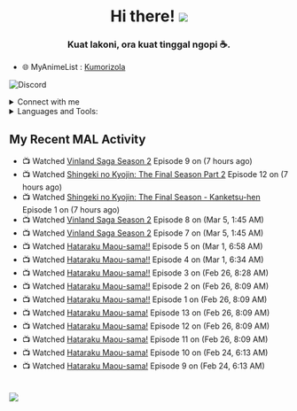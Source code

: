 <h1 align="center">Hi there! <img src="https://media.giphy.com/media/hvRJCLFzcasrR4ia7z/giphy.gif" width="25px"> </h1>
<h3 align="center">Kuat lakoni, ora kuat tinggal ngopi ☕.</h3>

- 🌐 MyAnimeList : [Kumorizola](https://myanimelist.net/animelist/Kumorizola)

![Discord](https://discord.c99.nl/widget/theme-3/761213268009943051.png)
<details>
      <summary>Connect with me</summary>
    <p align="left">
        <a href="https://www.facebook.com/kumori.hartley.1" target="blank"><img align="center"
                src="https://raw.githubusercontent.com/rahuldkjain/github-profile-readme-generator/master/src/images/icons/Social/facebook.svg"
                alt="kumori hartley" height="30" width="40" /></a>
        <a href="https://www.instagram.com/kumorizola/" target="blank"><img align="center"
                src="https://raw.githubusercontent.com/rahuldkjain/github-profile-readme-generator/master/src/images/icons/Social/instagram.svg"
                alt="kumorizola" height="30" width="40" /></a>
        <a href="https://discord.com" target="blank"><img align="center"
                src="https://raw.githubusercontent.com/rahuldkjain/github-profile-readme-generator/master/src/images/icons/Social/discord.svg"
                alt="Kumori#5882" height="30" width="40" /></a>
    </p>
</details>

<details>
    <summary align="left">Languages and Tools:</summary>
<p align="left">
      <a href="https://www.w3schools.com/css/" target="_blank">
        <img src="https://raw.githubusercontent.com/devicons/devicon/master/icons/css3/css3-original-wordmark.svg"
            alt="css3" width="40" height="40" /> </a> <a href="https://www.w3.org/html/" target="_blank"> <img
            src="https://raw.githubusercontent.com/devicons/devicon/master/icons/html5/html5-original-wordmark.svg"
            alt="html5" width="40" height="40" /> </a> <a href="https://www.java.com" target="_blank"> <img
            src="https://raw.githubusercontent.com/devicons/devicon/master/icons/java/java-original.svg" alt="java"
            width="40" height="40" /> </a> <a href="https://developer.mozilla.org/en-US/docs/Web/JavaScript"
            target="_blank"> <img
            src="https://raw.githubusercontent.com/devicons/devicon/master/icons/javascript/javascript-original.svg"
            alt="javascript" width="40" height="40" /> </a> <a href="https://nodejs.org" target="_blank"> <img
            src="https://raw.githubusercontent.com/devicons/devicon/master/icons/nodejs/nodejs-original-wordmark.svg"
            alt="nodejs" width="40" height="40" /> </a> <a href="https://www.python.org" target="_blank"> <img
            src="https://raw.githubusercontent.com/devicons/devicon/master/icons/python/python-original.svg"
            alt="python" width="40" height="40" /> </a> <a href="https://www.typescriptlang.org/" target="_blank"> <img
            src="https://raw.githubusercontent.com/devicons/devicon/master/icons/typescript/typescript-original.svg" 
            alt="typescript" width="40" height="40" /> </a> <a href="https://www.photoshop.com/en" target="_blank"> <img
            src="https://upload.wikimedia.org/wikipedia/commons/a/af/Adobe_Photoshop_CC_icon.svg" alt="photoshop" width="40" height="40"/> </a>
            <a href="https://www.adobe.com/products/premiere.html" target="_blank"> <img
            src="https://upload.wikimedia.org/wikipedia/commons/4/40/Adobe_Premiere_Pro_CC_icon.svg" alt="Premiere pro" width="40" height="40"/> </a>
            <a href="https://www.adobe.com/in/products/illustrator.html" target="_blank"> <img 
            src="https://upload.wikimedia.org/wikipedia/commons/f/fb/Adobe_Illustrator_CC_icon.svg" alt="illustrator" width="40" height="40"/> </a>
      
 </details>
 
 <h2> My Recent MAL Activity</h2>
<!-- MAL_ACTIVITY:start -->

- 📺 Watched [Vinland Saga Season 2](https://MyAnimeList.net/anime.php?id=49387) Episode 9 on (7 hours ago)
- 📺 Watched [Shingeki no Kyojin: The Final Season Part 2](https://MyAnimeList.net/anime.php?id=48583) Episode 12 on (7 hours ago)
- 📺 Watched [Shingeki no Kyojin: The Final Season - Kanketsu-hen](https://MyAnimeList.net/anime.php?id=51535) Episode 1 on (7 hours ago)
- 📺 Watched [Vinland Saga Season 2](https://MyAnimeList.net/anime.php?id=49387) Episode 8 on (Mar 5, 1:45 AM)
- 📺 Watched [Vinland Saga Season 2](https://MyAnimeList.net/anime.php?id=49387) Episode 7 on (Mar 5, 1:45 AM)
- 📺 Watched [Hataraku Maou-sama!!](https://MyAnimeList.net/anime.php?id=48413) Episode 5 on (Mar 1, 6:58 AM)
- 📺 Watched [Hataraku Maou-sama!!](https://MyAnimeList.net/anime.php?id=48413) Episode 4 on (Mar 1, 6:34 AM)
- 📺 Watched [Hataraku Maou-sama!!](https://MyAnimeList.net/anime.php?id=48413) Episode 3 on (Feb 26, 8:28 AM)
- 📺 Watched [Hataraku Maou-sama!!](https://MyAnimeList.net/anime.php?id=48413) Episode 2 on (Feb 26, 8:09 AM)
- 📺 Watched [Hataraku Maou-sama!!](https://MyAnimeList.net/anime.php?id=48413) Episode 1 on (Feb 26, 8:09 AM)
- 📺 Watched [Hataraku Maou-sama!](https://MyAnimeList.net/anime.php?id=15809) Episode 13 on (Feb 26, 8:09 AM)
- 📺 Watched [Hataraku Maou-sama!](https://MyAnimeList.net/anime.php?id=15809) Episode 12 on (Feb 26, 8:09 AM)
- 📺 Watched [Hataraku Maou-sama!](https://MyAnimeList.net/anime.php?id=15809) Episode 11 on (Feb 26, 8:09 AM)
- 📺 Watched [Hataraku Maou-sama!](https://MyAnimeList.net/anime.php?id=15809) Episode 10 on (Feb 24, 6:13 AM)
- 📺 Watched [Hataraku Maou-sama!](https://MyAnimeList.net/anime.php?id=15809) Episode 9 on (Feb 24, 6:13 AM)

<!-- MAL_ACTIVITY:end -->

  
<h2 align="left"> <img src="https://media.discordapp.net/attachments/918405470073520168/919220018355523584/ezgif.com-gif-maker_1.gif">
